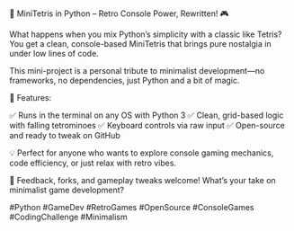 🚀 MiniTetris in Python – Retro Console Power, Rewritten! 🎮

What happens when you mix Python’s simplicity with a classic like Tetris? You get a clean, console-based MiniTetris that brings pure nostalgia in under low lines of code.

This mini-project is a personal tribute to minimalist development—no frameworks, no dependencies, just Python and a bit of magic.

🔹 Features: 

✅ Runs in the terminal on any OS with Python 3 
✅ Clean, grid-based logic with falling tetrominoes 
✅ Keyboard controls via raw input 
✅ Open-source and ready to tweak on GitHub

💡 Perfect for anyone who wants to explore console gaming mechanics, code efficiency, or just relax with retro vibes.

📢 Feedback, forks, and gameplay tweaks welcome! What’s your take on minimalist game development?

#Python #GameDev #RetroGames #OpenSource #ConsoleGames #CodingChallenge #Minimalism
